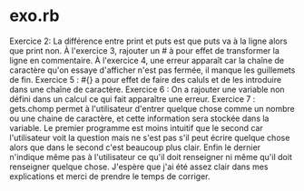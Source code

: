 # exo.rb
Exercice 2: La différence entre print et puts est que puts va à la ligne alors que print non.
À l'exercice 3, rajouter un # à pour effet de transformer la ligne en commentaire.
À l'exercice 4, une erreur apparaît car la chaîne de caractère qu'on essaye d'afficher n'est pas fermée, il manque les guillemets de fin.
Exercice 5 : #{} a pour effet de faire des caluls et de les introduire dans une chaîne de caractère.
Exercice 6 :  On a rajouter une variable non défini dans un calcul ce qui fait apparaître une erreur.
Exercice 7 : gets.chomp permet à l'utilisateur d'entrer quelque chose comme un nombre ou une chaine de caractère, et cette information sera stockée dans la variable. Le premier programme est moins intuitif que le second car l'utilisateur voit la question mais ne s'est pas s'il peut écrire quelque chose alors que dans le second c'est beaucoup plus clair. Enfin le dernier n'indique même pas à l'utilisateur ce qu'il doit renseigner ni même qu'il doit renseigner quelque chose.
J'espère que j'ai été assez clair dans mes explications et merci de prendre le temps de corriger.
